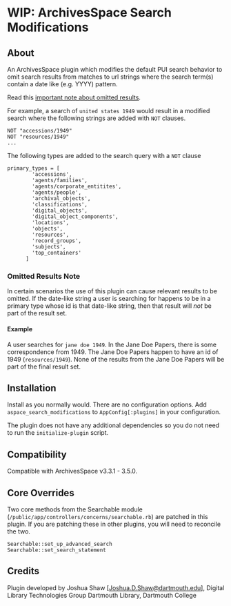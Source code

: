 # WIP: ArchivesSpace Search Modifications

## About

An ArchivesSpace plugin which modifies the default PUI search behavior to
omit search results from matches to url strings where the search term(s)
contain a date like (e.g. YYYY) pattern. 

Read this [important note about omitted results](#omitted-results-note).

For example, a search of 
`united states 1949` would result in a modified search where the following
strings are added with `NOT` clauses.

```
NOT "accessions/1949"
NOT "resources/1949"
...
```

The following types are added to the search query with a `NOT` clause
```
primary_types = [
        'accessions',
        'agents/families',
        'agents/corporate_entitites',
        'agents/people',
        'archival_objects',
        'classifications',
        'digital_objects',
        'digital_object_components',
        'locations',
        'objects',
        'resources',
        'record_groups',
        'subjects',
        'top_containers'
      ]
```

### Omitted Results Note

In certain scenarios the use of this plugin can cause relevant results to be omitted.
If the date-like string a user is searching for happens to be in a primary type whose
id is that date-like string, then that result will *not* be part of the result set.

#### Example

A user searches for `jane doe 1949`. In the Jane Doe Papers, there is some correspondence
from 1949. The Jane Doe Papers happen to have an id of 1949 (`resources/1949`). None of the
results from the Jane Doe Papers will be part of the final result set.

## Installation

Install as you normally would. There are no configuration options. Add
`aspace_search_modifications` to `AppConfig[:plugins]` in your configuration.

The plugin does not have any additional dependencies so you do not need to 
run the `initialize-plugin` script.

## Compatibility

Compatible with ArchivesSpace v3.3.1 - 3.5.0.

## Core Overrides

Two core methods from the Searchable module (`/public/app/controllers/concerns/searchable.rb`)
are patched in this plugin. If you are patching these in other plugins, you will need to 
reconcile the two.

```
Searchable::set_up_advanced_search
Searchable::set_search_statement
```

## Credits

Plugin developed by Joshua Shaw [Joshua.D.Shaw@dartmouth.edu], Digital Library Technologies Group
Dartmouth Library, Dartmouth College
